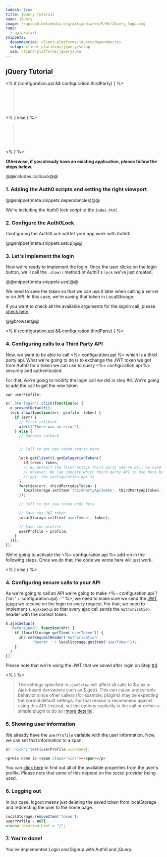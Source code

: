 ```yaml
---
lodash: true
title: jQuery Tutorial
name: jQuery
image: //upload.wikimedia.org/wikipedia/en/9/9e/JQuery_logo.svg
tags:
  - quickstart
snippets:
  dependancies: client-platforms/jquery/dependancies
  setup: client-platforms/jquery/setup
  use: client-platforms/jquery/use
---
```


## jQuery Tutorial

<% if (configuration.api && configuration.thirdParty) { %>

<div class="package" style="text-align: center;">
  <blockquote>
    <a href="/auth0-jquery/gh-pages/create-package?path=examples/widget-with-thirdparty-api&type=js@@account.clientParam@@" class="btn btn-lg btn-success btn-package" style="text-transform: uppercase; color: white">
      <span style="display: block">Download a Seed project</span>
      <% if (account.userName) { %>
      <span class="smaller" style="display:block; font-size: 11px">with your Auth0 API Keys already set and configured</span>
      <% } %>
    </a>
  </blockquote>
</div>


<% } else  { %>

<div class="package" style="text-align: center;">
  <blockquote>
    <a href="/auth0-jquery/gh-pages/create-package?path=examples/widget-with-api&type=js@@account.clientParam@@" class="btn btn-lg btn-success btn-package" style="text-transform: uppercase; color: white">
      <span style="display: block">Download a Seed project</span>
      <% if (account.userName) { %>
      <span class="smaller" style="display:block; font-size: 11px">with your Auth0 API Keys already set and configured</span>
      <% } %>
    </a>
  </blockquote>
</div>

<% } %>

**Otherwise, if you already have an existing application, please follow the steps below.**

@@includes.callback@@

### 1. Adding the Auth0 scripts and setting the right viewport

@@snippet(meta.snippets.dependancies)@@

We're including the Auth0 lock script to the `index.html`

### 2. Configure the Auth0Lock

Configuring the Auth0Lock will let your app work with Auth0:

@@snippet(meta.snippets.setup)@@

### 3. Let's implement the login

Now we're ready to implement the login. Once the user clicks on the login button, we'll call the `.show()` method of Auth0's `lock` we've just created.

@@snippet(meta.snippets.use)@@

We need to save the token so that we can use it later when calling a server or an API. In this case, we're saving that token in LocalStorage.

If you want to check all the available arguments for the signin call, please [check here](/lock#5)

@@browser@@

<% if (configuration.api && configuration.thirdParty) { %>

### 4. Configuring calls to a Third Party API

Now, we want to be able to call <%= configuration.api %> which is a third party api. What we're going to do is to exchange the JWT token we got from Auth0 for a token we can use to query <%= configuration.api %> securely and authenticated.

For that, we're going to modify the login call we did in step #4. We're going to add the call to get the new token

```js
var userProfile;

$('.btn-login').click(function(e) {
  e.preventDefault();
  lock.show(function(err, profile, token) {
    if (err) {
      // Error callback
      alert('There was an error');
    } else {
      // Success calback


      // Call to get new token starts here

      lock.getClient().getDelegationToken({
        id_token: token,
        // By default the first active third party add-on will be used
        // However, We can specify which third party API to use here by specifying the name of the add-on
        // api: <%= configuration.api %>
      },
      function(err, thirdPartyApiToken) {
        localStorage.setItem('thirdPartyApiToken', thirdPartyApiToken.id_token);
      });

      // Call to get new token ends here

      // Save the JWT token.
      localStorage.setItem('userToken', token);

      // Save the profile
      userProfile = profile;
    }
  }});
});
```

We're going to activate the <%= configuration.api %> add-on in the following steps. Once we do that, the code we wrote here will just work.

<% } else { %>

### 4. Configuring secure calls to your API

As we're going to call an API we're going to make <%= configuration.api ? ('on ' + configuration.api) : '' %>, we need to make sure we send the [JWT token](/jwt) we receive on the login on every request. For that, we need to implement `$.ajaxSetup` so that every ajax call sends the `Authorization` header with the correct token.

```js
$.ajaxSetup({
  'beforeSend': function(xhr) {
    if (localStorage.getItem('userToken')) {
      xhr.setRequestHeader('Authorization',
            'Bearer ' + localStorage.getItem('userToken'));
    }
  }
});
```

Please note that we're using the JWT that we saved after login on Step [#4](#5).

<% } %>

> The settings specified in `ajaxSetup` will affect all calls to $.ajax or Ajax-based derivatives such as $.get(). This can cause undesirable behavior since other callers (for example, plugins) may be expecting the normal default settings. For that reason is recommend against using this API. Instead, set the options explicitly in the call or define a simple plugin to do so ([more details](http://api.jquery.com/jQuery.ajaxSetup/)).

### 5. Showing user information

We already have the `userProfile` variable with the user information. Now, we can set that information to a span:

```js
$('.nick').text(userProfile.nickname);
```

```html
<p>His name is <span class="nick"></span></p>
```

You can [click here](/user-profile) to find out all of the available properties from the user's profile. Please note that some of this depend on the social provider being used.

### 6. Logging out

In our case, logout means just deleting the saved token from localStorage and redirecting the user to the home page.

```js
localStorage.removeItem('token');
userProfile = null;
window.location.href = "/";
```

### 7. You're done!

You've implemented Login and Signup with Auth0 and jQuery.
